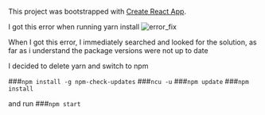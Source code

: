 This project was bootstrapped with [Create React App](https://github.com/facebook/create-react-app).



I got this error when running yarn install
![error_fix](https://user-images.githubusercontent.com/98889289/224544737-4a4fa987-599b-4958-8599-0dd53a5e0bb3.png)

When I got this error, I immediately searched and looked for the solution,
as far as i understand the package versions were not up to date


I decided to delete yarn and switch to npm

###`npm install -g npm-check-updates`
###`ncu -u`
###`npm update`
###`npm install`

and run 
###`npm start`

